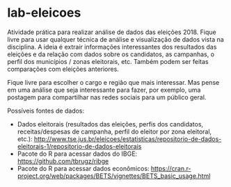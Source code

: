 # lab-eleicoes

Atividade prática para realizar análise de dados das eleições 2018. Fique livre para usar qualquer técnica de análise e visualização de dados vista na disciplina. A ideia é extrair informações interessantes dos resultados das eleições e da relação com dados sobre os candidatos, as campanhas, o perfil dos municípios / zonas eleitorais, etc. Também podem ser feitas comparações com eleições anteriores.

Fique livre para escolher o cargo e região que mais interessar. Mas pense em uma análise que seja interessante para fazer, por exemplo, uma postagem para compartilhar nas redes sociais para um público geral.

Possíveis fontes de dados:
- Dados eleitorais (resultados das eleições, perfis dos candidatos, receitas/despesas de campanha, perfil do eleitor por zona eleitoral, etc.): http://www.tse.jus.br/eleicoes/estatisticas/repositorio-de-dados-eleitorais-1/repositorio-de-dados-eleitorais
- Pacote do R para acessar dados do IBGE: https://github.com/tbrugz/ribge
- Pacote do R para acessar dados econômicos: https://cran.r-project.org/web/packages/BETS/vignettes/BETS_basic_usage.html
